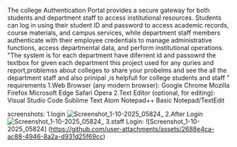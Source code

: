 The college Authentication Portal provides a secure gateway for both students and department staff to access institutional resources. Students can log in using their student ID and password to access academic records, course materials, and campus services, while department staff members authenticate with their employee credentials to manage administrative functions, access departmental data, and perform institutional operations. "The system is for each department have diferrent id and passowrd the textbox for given each department this project used for any quries and report,problemss about colleges to share your probelms and see the all the department staff and also prinipal ,is helpfull for college students and staff "
requirements 
1.Web Browser (any modern browser):
    Google Chrome
    Mozilla Firefox
    Microsoft Edge
    Safari
    Opera
2.Text Editor (optional, for editing):
    Visual Studio Code
    Sublime Text
    Atom
    Notepad++
    Basic Notepad/TextEdit
    
screenshots:
1.login
![Screenshot_1-10-2025_05824_](https://github.com/user-attachments/assets/6a90d8ed-e042-4583-9051-fa5e5df20b07)
2.After Login
![Screenshot_1-10-2025_05824_](https://github.com/user-attachments/assets/81bd8ca1-7141-4643-adf6-77218a3dbaea)
3.staff Login:
![Screenshot_1-10-2025_05824] (https://github.com/user-attachments/assets/2688e4ca-ac88-4946-8a2a-d931d25f69cc)



